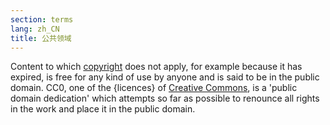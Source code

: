 ```yaml
---
section: terms
lang: zh_CN
title: 公共领域
---
```


Content to which [copyright](/glossary/en/terms/copyright/) does not apply, for example because it has expired, is free for any kind of use by anyone and is said to be in the public domain. CC0, one of the {licences} of [Creative Commons](/glossary/en/terms/creative-commons/), is a 'public domain dedication' which attempts so far as possible to renounce all rights in the work and place it in the public domain.
